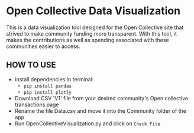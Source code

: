 # Open Collective Data Visualization
This is a data visualization tool designed for the Open Collective site that strived to make community funding more transparent. With this tool, it makes the contributions as well as spending associated with these communities easier to access.

## HOW TO USE
- install dependencies in terminal:
  - `pip install pandas`
  - `pip install plotly`
- Download CSV 'V1' file from your desired community's Open collective transactions page
- Rename the file Data.csv and move it into the Community folder of the app
- Run OpenCollectiveVisualization.py and click on `Check File`

